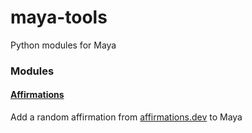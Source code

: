 # maya-tools
Python modules for Maya

### Modules
#### [Affirmations](src/affirmation.py)
Add a random affirmation from [affirmations.dev](https://affirmations.dev) to Maya
